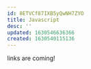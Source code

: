 ```yaml
---
id: 8ETVCf87IXB5yQwNH7ZYO
title: Javascript
desc: ''
updated: 1630546636366
created: 1630540115136
---
```


links are coming!

